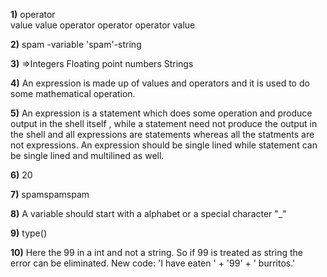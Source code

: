 **1)**
operator\
value
value
operator
operator
operator
value

**2)**
 spam -variable
'spam'-string

**3)**
=>Integers
  Floating point numbers
  Strings

**4)**
An expression is made up of values and operators and it is used to do some mathematical operation.


**5)**
An expression is a statement which does some operation and produce output in the shell itself
, while a statement need not produce the output in the shell and all expressions are statements
whereas all the statments are not expressions. 
An expression should be single lined while statement can be single lined and multilined as well.

**6)**
20

**7)**
spamspamspam

**8)**
A variable should start with a alphabet or a special character "_"

**9)**
type()

**10)**
Here the 99 in a int and not a string. So if 99 is treated as string the error can be eliminated.
New code:
'I have eaten ' + '99' + ' burritos.'